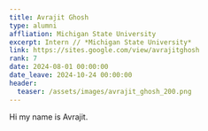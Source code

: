 ```yaml
---
title: Avrajit Ghosh
type: alumni
affliation: Michigan State University 
excerpt: Intern // *Michigan State University*
link: https://sites.google.com/view/avrajitghosh
rank: 7
date: 2024-08-01 00:00:00
date_leave: 2024-10-24 00:00:00
header:
  teaser: /assets/images/avrajit_ghosh_200.png
---
```


Hi my name is Avrajit.
